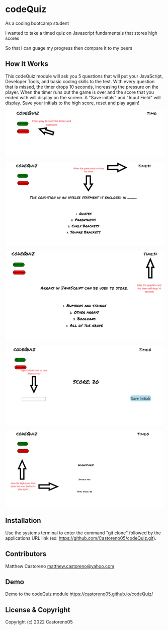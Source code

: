 # codeQuiz

As a coding bootcamp student

I wanted to take a timed quiz on Javascript fundamentals that stores high scores

So that I can guage my progress then compare it to my peers

## How It Works

This codeQuiz module will ask you 5 questions that will put your JavaScript, Developer Tools, and basic coding skills to the test. With every question that is missed, the timer drops 10 seconds, increasing the pressure on the player. When the timer runs out the game is over and the score that you ended with will display on the screen. A "Save initals" and "Input Field" will display. Save your initials to the high score, reset and play again!

![codeQuiz](./Images/Start%20Game.png)

![codeQuiz](./Images/Questions%26Timer.png)

![codeQuiz](./Images/TimeDrop.png)

![codeQuiz](./Images/Initials%20.png)

![codeQuiz](./Images/End%20Game.png)

## Installation 

Use the systems terminal to enter the command "git clone" followed by the applications URL link (ex: https://github.com/Castoreno05/codeQuiz.git).

## Contributors

Matthew Castoreno <matthew.castoreno@yahoo.com>

## Demo

Demo to the codeQuiz module https://castoreno05.github.io/codeQuiz/

## License & Copyright

Copyright (c) 2022 Castoreno05

